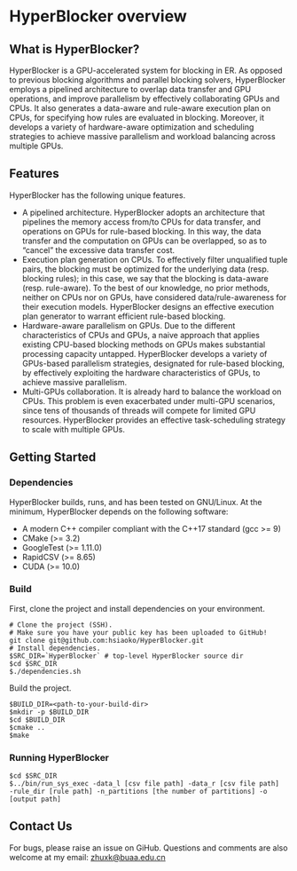 # HyperBlocker overview

## What is HyperBlocker?
HyperBlocker is a GPU-accelerated system for blocking in ER. 
As opposed to previous blocking
algorithms and parallel blocking solvers, HyperBlocker employs
a pipelined architecture to overlap data transfer and GPU
operations, and improve parallelism by effectively collaborating
GPUs and CPUs. It also generates a data-aware and rule-aware
execution plan on CPUs, for specifying how rules are evaluated in
blocking. Moreover, it develops a variety of hardware-aware optimization 
and scheduling strategies to achieve massive parallelism
and workload balancing across multiple GPUs. 

## Features
HyperBlocker has the following unique features.

* A pipelined architecture. HyperBlocker adopts an architecture
that pipelines the memory access from/to CPUs for data
transfer, and operations on GPUs for rule-based blocking. In
this way, the data transfer and the computation on GPUs can be
overlapped, so as to “cancel” the excessive data transfer cost.
* Execution plan generation on CPUs. To effectively filter
unqualified tuple pairs, the blocking must be optimized for
the underlying data (resp. blocking rules); in this case, we say
that the blocking is data-aware (resp. rule-aware). To the best
of our knowledge, no prior methods, neither on CPUs nor on
GPUs, have considered data/rule-awareness for their execution
models. HyperBlocker designs an effective execution plan
generator to warrant efficient rule-based blocking.
* Hardware-aware parallelism on GPUs. Due to the different characteristics of CPUs and GPUs, a naive approach that
applies existing CPU-based blocking methods on GPUs makes
substantial processing capacity untapped. HyperBlocker develops a variety of GPUs-based parallelism strategies, designated
for rule-based blocking, by effectively exploiting the hardware
characteristics of GPUs, to achieve massive parallelism.
* Multi-GPUs collaboration. It is already hard to balance the
workload on CPUs. This problem is even exacerbated under
multi-GPU scenarios, since tens of thousands of threads will
compete for limited GPU resources. HyperBlocker provides an
effective task-scheduling strategy to scale with multiple GPUs.


## Getting Started
### Dependencies
HyperBlocker builds, runs, and has been tested on GNU/Linux. 
At the minimum, HyperBlocker depends on the following software:
* A modern C++ compiler compliant with the C++17 standard 
(gcc >= 9)
* CMake (>= 3.2)
* GoogleTest (>= 1.11.0)
* RapidCSV (>= 8.65)
* CUDA (>= 10.0)




### Build

First, clone the project and install dependencies on your environment.

```shell
# Clone the project (SSH).
# Make sure you have your public key has been uploaded to GitHub!
git clone git@github.com:hsiaoko/HyperBlocker.git
# Install dependencies.
$SRC_DIR=`HyperBlocker` # top-level HyperBlocker source dir
$cd $SRC_DIR
$./dependencies.sh
```

Build the project.
```shell
$BUILD_DIR=<path-to-your-build-dir>
$mkdir -p $BUILD_DIR
$cd $BUILD_DIR
$cmake ..
$make
```

### Running HyperBlocker
```shell
$cd $SRC_DIR
$../bin/run_sys_exec -data_l [csv file path] -data_r [csv file path]  -rule_dir [rule path] -n_partitions [the number of partitions] -o [output path]
```


## Contact Us
For bugs, please raise an issue on GiHub. 
Questions and comments are also welcome at my email: 
zhuxk@buaa.edu.cn



